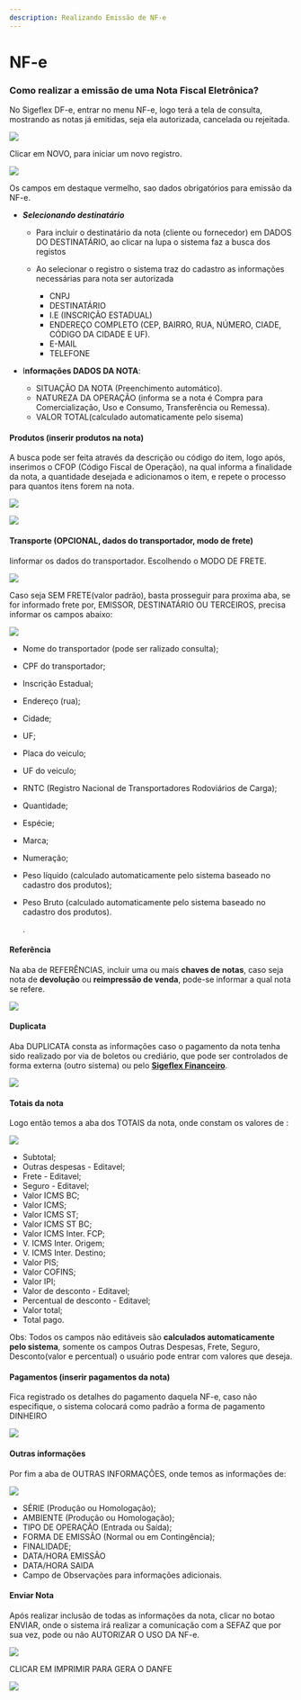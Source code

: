 ```yaml
---
description: Realizando Emissão de NF-e
---
```


# NF-e

### Como realizar a emissão de uma Nota Fiscal Eletrônica?

No Sigeflex DF-e, entrar no menu NF-e, logo terá a tela de consulta, mostrando as notas já emitidas, seja ela autorizada, cancelada ou rejeitada.

![](<../../../.gitbook/assets/image (83).png>)

Clicar em NOVO, para iniciar um novo registro.

![](<../../../.gitbook/assets/image (86).png>)

Os campos em destaque vermelho, sao dados obrigatórios para emissão da NF-e.

* _**Selecionando destinatário**_
  * Para incluir o destinatário da nota (cliente ou fornecedor) em DADOS DO DESTINATÁRIO, ao clicar na lupa o sistema faz a busca dos registos
  *   Ao selecionar o registro o sistema traz do cadastro as informações necessárias para nota ser autorizada

      * CNPJ
      * DESTINATÁRIO
      * I.E (INSCRIÇÃO ESTADUAL)
      * ENDEREÇO COMPLETO (CEP, BAIRRO, RUA, NÚMERO, CIADE, CÓDIGO DA CIDADE E UF).
      * E-MAIL
      * TELEFONE


* I**nformações DADOS DA NOTA**:
  * SITUAÇÃO DA NOTA (Preenchimento automático).
  * NATUREZA DA OPERAÇÃO (informa se a nota é Compra para Comercialização, Uso e Consumo, Transferência ou Remessa).
  * VALOR TOTAL(calculado automaticamente pelo sisema)

#### **Produtos (inserir produtos na nota)**

A busca pode ser feita através da descrição ou código do item, logo após, inserimos o CFOP (Código Fiscal de Operação), na qual informa a finalidade da nota, a quantidade desejada e adicionamos o item, e repete o processo para quantos itens forem na nota.

![](<../../../.gitbook/assets/image (88).png>)



![](../../../.gitbook/assets/pagamentonfe.png)

#### Transporte (OPCIONAL, dados do transportador, modo de frete)

Iinformar os dados do transportador. Escolhendo o MODO DE FRETE.

![](<../../../.gitbook/assets/image (91).png>)

Caso seja SEM FRETE(valor padrão), basta prosseguir para proxima aba, se for informado frete por, EMISSOR, DESTINATÁRIO OU TERCEIROS,  precisa informar os campos abaixo:

![](<../../../.gitbook/assets/image (90).png>)

* Nome do transportador (pode ser ralizado consulta);
* CPF do transportador;
* Inscrição Estadual;
* Endereço (rua);
* Cidade;
* UF;
* Placa do veiculo;
* UF do veiculo;
* RNTC (Registro Nacional de Transportadores Rodoviários de Carga);
* Quantidade;
* Espécie;
* Marca;
* Numeração;
* Peso líquido (calculado automaticamente pelo sistema baseado no cadastro dos produtos);
*   Peso Bruto (calculado automaticamente pelo sistema baseado no cadastro dos produtos).

    &#x20;.

#### Referência

Na aba de REFERÊNCIAS, incluir uma ou mais **chaves de notas**, caso seja nota de **devolução** ou **reimpressão de venda**, pode-se informar a qual nota se refere.

![](<../../../.gitbook/assets/image (92).png>)

#### Duplicata

Aba DUPLICATA consta as informações caso o pagamento da nota tenha sido realizado por via de boletos ou crediário, que pode ser controlados de forma externa (outro sistema) ou pelo [**Sigeflex Financeiro**](../../sigeflex-financeiro/).

![](<../../../.gitbook/assets/image (93).png>)

#### Totais da nota

Logo então temos a aba dos TOTAIS da nota, onde constam os valores de :

![](<../../../.gitbook/assets/image (94).png>)

* Subtotal;
* Outras despesas - Editavel;
* Frete - Editavel;
* Seguro - Editavel;
* Valor ICMS BC;
* Valor ICMS;
* Valor ICMS ST;
* Valor ICMS ST BC;
* Valor ICMS Inter. FCP;
* V. ICMS Inter. Origem;
* V. ICMS Inter. Destino;
* Valor PIS;
* Valor COFINS;
* Valor IPI;
* Valor de desconto - Editavel;
* Percentual de desconto - Editavel;
* Valor total;
* Total pago.

Obs: Todos os campos não editáveis são **calculados automaticamente pelo sistema**, somente os campos Outras Despesas, Frete, Seguro, Desconto(valor e percentual) o usuário pode entrar com valores que deseja.



#### Pagamentos (inserir pagamentos da nota)

Fica registrado os detalhes do pagamento daquela NF-e, caso não especifique, o sistema colocará como padrão a forma de pagamento DINHEIRO

![](<../../../.gitbook/assets/image (95).png>)

#### Outras informações

Por fim a aba de OUTRAS INFORMAÇÕES, onde temos as informações de:

![](<../../../.gitbook/assets/image (96).png>)

* SÉRIE (Produção ou Homologação);
* AMBIENTE (Produção ou Homologação);
* TIPO DE OPERAÇÃO (Entrada ou Saída);
* FORMA DE EMISSÃO (Normal ou em Contingência);
* FINALIDADE;
* DATA/HORA EMISSÃO
* DATA/HORA SAIDA
* Campo de Observações para informações adicionais.

#### Enviar Nota

Após realizar inclusão de todas as informações da nota, clicar no botao ENVIAR, onde o sistema irá realizar a comunicação com a SEFAZ que por sua vez, pode ou não AUTORIZAR O USO DA NF-e.

![](<../../../.gitbook/assets/image (97).png>)



CLICAR EM IMPRIMIR PARA GERA O DANFE

![](<../../../.gitbook/assets/image (98).png>)

